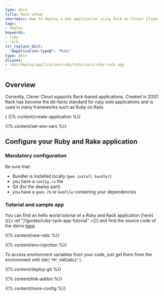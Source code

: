 ```yaml
---
type: docs
title: Rack setup
shortdesc: How to deploy a web application using Rack on Clever Cloud.
tags:
- deploy
keywords:
- ruby
- rack
str_replace_dict:
  "@application-type@": "Ruby"
type: docs
aliases:
- /doc/deploy/application/ruby/tutorials/ruby-rack-app
---
```


## Overview

Currently, Clever Cloud supports Rack-based applications.
Created in 2007, Rack has become the de-facto standard for ruby web applications and is used in many frameworks such as Ruby on Rails.

{ {{% content/create-application %}}

 {{% content/set-env-vars %}}

## Configure your Ruby and Rake application

### Mandatory configuration

Be sure that:

* Bundler is installed locally (`gem install bundler`)
* you have a `config.ru` file
* Git (for the deploy part)
* you have a `gems.rb` or `Gemfile` containing your dependencies

### Tutorial and sample app

You can find an hello world tutorial of a Ruby and Rack application [here]({{< ref "//guides/ruby-rack-app-tutorial" >}}) and find the source code of the demo [here](https://helloworld-rack-demo.cleverapps.io).

 {{% content/new-relic %}}

 {{% content/env-injection %}}

To access environment variables from your code, just get them from the environment with `ENV["MY_VARIABLE"]`.

 {{% content/deploy-git %}}

 {{% content/link-addon %}}

{{% content/more-config %}}
